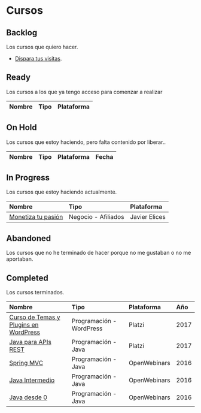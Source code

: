 # Cursos

## Backlog

Los cursos que quiero hacer.

- [Dispara tus visitas](https://disparatusvisitas.com/).

## Ready

Los cursos a los que ya tengo acceso para comenzar a realizar

| Nombre | Tipo | Plataforma |
|:--|:--|:--|

## On Hold

Los cursos que estoy haciendo, pero falta contenido por liberar..

| Nombre | Tipo | Plataforma | Fecha |
|:--|:--|:--|:--|

## In Progress

Los cursos que estoy haciendo actualmente.

| Nombre | Tipo | Plataforma |
|:--|:--|:--|
| [Monetiza tu pasión](https://www.monetizatupasion.com/) | Negocio - Afiliados | Javier Elices |

## Abandoned

Los cursos que no he terminado de hacer porque no me gustaban o no me aportaban.

## Completed

Los cursos terminados.

| Nombre | Tipo | Plataforma | Año |
|:--|:--|:--|:--|
| [Curso de Temas y Plugins en WordPress](https://platzi.com/cursos/wordpress/) | Programación - WordPress | Platzi | 2017 |
| [Java para APIs REST](https://platzi.com/cursos/java-avanzado/) | Programación - Java | Platzi | 2017 |
| [Spring MVC](https://openwebinars.net/cursos/spring-mvc-online/) | Programación - Java | OpenWebinars | 2016 |
| [Java Intermedio](https://openwebinars.net/cursos/java-intermedio/) | Programación - Java | OpenWebinars | 2016 |
| [Java desde 0](https://openwebinars.net/cursos/java-desde-cero/) | Programación - Java | OpenWebinars | 2016 |

